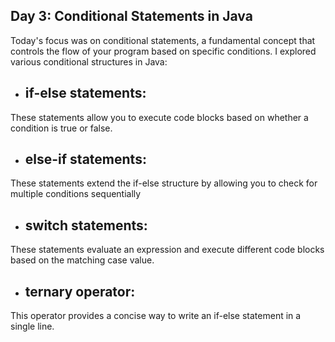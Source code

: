 ## Day 3: Conditional Statements in Java

Today's focus was on conditional statements, a fundamental concept that controls the flow of your program based on specific conditions. I explored various conditional structures in Java:

 - ## if-else statements:
 These statements allow you to execute code blocks based on whether a condition is true or false.
 - ## else-if statements:
 These statements extend the if-else structure by allowing you to check for multiple conditions sequentially
 - ## switch statements:
These statements evaluate an expression and execute different code blocks based on the matching case value.
 - ## ternary operator: 
This operator provides a concise way to write an if-else statement in a single line.
